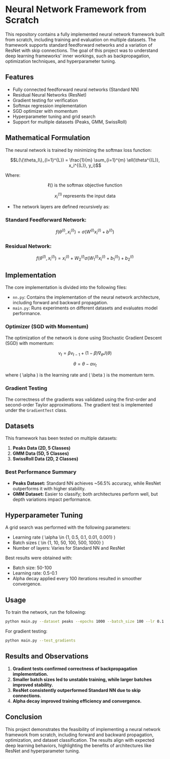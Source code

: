 # Neural Network Framework from Scratch

This repository contains a fully implemented neural network framework built from scratch, including training and evaluation on multiple datasets. The framework supports standard feedforward networks and a variation of ResNet with skip connections. The goal of this project was to understand deep learning frameworks' inner workings, such as backpropagation, optimization techniques, and hyperparameter tuning.

## Features
- Fully connected feedforward neural networks (Standard NN)
- Residual Neural Networks (ResNet)
- Gradient testing for verification
- Softmax regression implementation
- SGD optimizer with momentum
- Hyperparameter tuning and grid search
- Support for multiple datasets (Peaks, GMM, SwissRoll)

## Mathematical Formulation
The neural network is trained by minimizing the softmax loss function:

```math
L(\{\theta_l\}_{l=1}^{L}) = \frac{1}{m} \sum_{i=1}^{m} \ell(\theta^{(L)}, x_i^{(L)}, y_i)
```

Where:

```math
\ell() \text{ is the softmax objective function}
```

```math
x_i^{(1)} \text{ represents the input data}
```

- The network layers are defined recursively as:
### Standard Feedforward Network:
```math
f(\theta^{(l)}, x_i^{(l)}) = \sigma(W^{(l)} x_i^{(l)} + b^{(l)})
```

### Residual Network:
```math
f(\theta^{(l)}, x_i^{(l)}) = x_i^{(l)} + W_2^{(l)} \sigma(W_1^{(l)} x_i^{(l)} + b_1^{(l)}) + b_2^{(l)}
```

## Implementation
The core implementation is divided into the following files:
- `nn.py`: Contains the implementation of the neural network architecture, including forward and backward propagation.
- `main.py`: Runs experiments on different datasets and evaluates model performance.

### Optimizer (SGD with Momentum)
The optimization of the network is done using Stochastic Gradient Descent (SGD) with momentum:

```math
v_t = \beta v_{t-1} + (1-\beta) \nabla_{\theta} J(\theta)
```
```math
\theta = \theta - \alpha v_t
```

where \( \alpha \) is the learning rate and \( \beta \) is the momentum term.

### Gradient Testing
The correctness of the gradients was validated using the first-order and second-order Taylor approximations. The gradient test is implemented under the `GradientTest` class.

## Datasets
This framework has been tested on multiple datasets:
1. **Peaks Data (2D, 5 Classes)**
2. **GMM Data (5D, 5 Classes)**
3. **SwissRoll Data (2D, 2 Classes)**

### Best Performance Summary
- **Peaks Dataset:** Standard NN achieves ~56.5% accuracy, while ResNet outperforms it with higher stability.
- **GMM Dataset:** Easier to classify; both architectures perform well, but depth variations impact performance.

## Hyperparameter Tuning
A grid search was performed with the following parameters:
- Learning rate \( \alpha \in \{1, 0.5, 0.1, 0.01, 0.001\} \)
- Batch sizes \( \in \{1, 10, 50, 100, 500, 1000\} \)
- Number of layers: Varies for Standard NN and ResNet

Best results were obtained with:
- Batch size: 50-100
- Learning rate: 0.5-0.1
- Alpha decay applied every 100 iterations resulted in smoother convergence.

## Usage
To train the network, run the following:
```bash
python main.py --dataset peaks --epochs 1000 --batch_size 100 --lr 0.1
```

For gradient testing:
```bash
python main.py --test_gradients
```

## Results and Observations
1. **Gradient tests confirmed correctness of backpropagation implementation.**
2. **Smaller batch sizes led to unstable training, while larger batches improved stability.**
3. **ResNet consistently outperformed Standard NN due to skip connections.**
4. **Alpha decay improved training efficiency and convergence.**

## Conclusion
This project demonstrates the feasibility of implementing a neural network framework from scratch, including forward and backward propagation, optimization, and dataset classification. The results align with expected deep learning behaviors, highlighting the benefits of architectures like ResNet and hyperparameter tuning.

